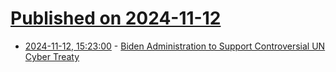 # [Published on 2024-11-12](index.md)

* [2024-11-12, 15:23:00](https://soylentnews.org/article.pl?sid=24/11/11/1954232&from=rss) - [Biden Administration to Support Controversial UN Cyber Treaty](https://soylentnews.org/article.pl?sid=24/11/11/1954232&from=rss)
